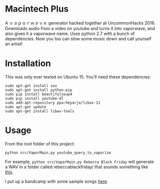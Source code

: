 # Macintech Plus
A ｖａｐｏｒｗａｖｅ generator hacked together at UncommonHacks 2016. Downloads audio from a video on youtube and turns it into vaporwave, and also gives it a vaporwave name. Uses python 2.7 with a bunch of dependencies. Now you too can slow some music down and call yourself an artist!

# Installation
This was only ever tested on Ubuntu 15. You'll need these dependencies:

```
sudo apt-get install sox
sudo apt-get install python-pip
sudo pip install beautifulsoup4
sudo pip install youtube-dl
sudo add-apt-repository ppa:heyarje/libav-11
sudo apt-get update
sudo apt-get install libav-tools
```

# Usage
From the root folder of this project:

```
python src/VaporMain.py youtube_query_to_vaporize
```

For example, `python src/VaporMain.py Rebecca Black Friday` will generate a WAV in a folder called rebeccablackfriday/ that sounds something like [this](https://www.youtube.com/watch?v=vn-kloj0tKc).

I put up a bandcamp with some sample songs [here](https://macintech.bandcamp.com/album/macintech-i).

